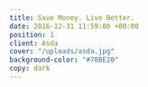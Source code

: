 ```yaml
---
title: Save Money. Live Better.
date: 2016-12-31 11:59:00 +00:00
position: 1
client: Asda
cover: "/uploads/asda.jpg"
background-color: "#78BE20"
copy: dark
---
```


